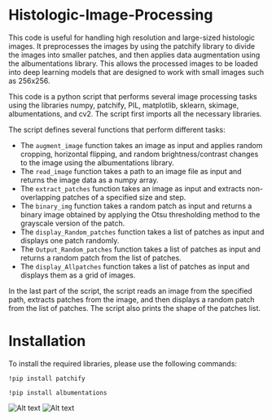 # Histologic-Image-Processing

This code is useful for handling high resolution and large-sized histologic images. It preprocesses the images by using the patchify library to divide the images into smaller patches, and then applies data augmentation using the albumentations library. This allows the processed images to be loaded into deep learning models that are designed to work with small images such as 256x256.



This code is a python script that performs several image processing tasks using the libraries numpy, patchify, PIL, matplotlib, sklearn, skimage, albumentations, and cv2. The script first imports all the necessary libraries.

The script defines several functions that perform different tasks:

- The `augment_image` function takes an image as input and applies random cropping, horizontal flipping, and random brightness/contrast changes to the image using the albumentations library.
- The `read_image` function takes a path to an image file as input and returns the image data as a numpy array.
- The `extract_patches` function takes an image as input and extracts non-overlapping patches of a specified size and step.
- The `binary_img` function takes a random patch as input and returns a binary image obtained by applying the Otsu thresholding method to the grayscale version of the patch.
- The `display_Random_patches` function takes a list of patches as input and displays one patch randomly.
- The `Output_Random_patches` function takes a list of patches as input and returns a random patch from the list of patches.
- The `display_Allpatches` function takes a list of patches as input and displays them as a grid of images.

In the last part of the script, the script reads an image from the specified path, extracts patches from the image, and then displays a random patch from the list of patches. The script also prints the shape of the patches list.

# Installation

To install the required libraries, please use the following commands:

```!pip install patchify```

```!pip install albumentations```

![Alt text](Capture.PNG "Sample")
![Alt text](Capture2.PNG "Sample")

